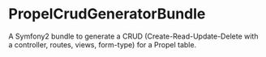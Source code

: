 # PropelCrudGeneratorBundle
A Symfony2 bundle to generate a CRUD (Create-Read-Update-Delete with a controller, routes, views, form-type) for a Propel table.
